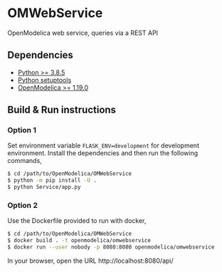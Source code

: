 # OMWebService
OpenModelica web service, queries via a REST API

## Dependencies

- [Python >= 3.8.5](https://www.python.org/)
- [Python setuptools](https://pypi.org/project/setuptools/)
- [OpenModelica >= 1.19.0](https://openmodelica.org)

## Build & Run instructions

### Option 1

Set environment variable `FLASK_ENV=development` for development environment.
Install the dependencies and then run the following commands,

```bash
$ cd /path/to/OpenModelica/OMWebService
$ python -m pip install -U .
$ python Service/app.py
```

### Option 2

Use the Dockerfile provided to run with docker,

```bash
$ cd /path/to/OpenModelica/OMWebService
$ docker build . -t openmodelica/omwebservice
$ docker run --user nobody -p 8080:8080 openmodelica/omwebservice
```

In your browser, open the URL http://localhost:8080/api/